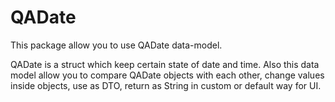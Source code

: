 # QADate

This package allow you to use QADate data-model. 

QADate is a struct which keep certain state of date and time. 
Also this data model allow you to compare QADate objects with each other, 
    change values inside objects, use as DTO, return as String in custom or default way for UI.

